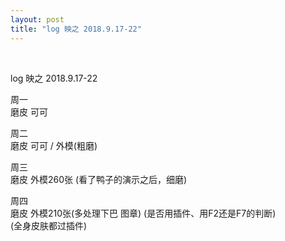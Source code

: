 ```yaml
---
layout: post
title: "log 映之 2018.9.17-22"
---
```


  
&nbsp;
&nbsp;

log 映之 2018.9.17-22


周一
<br>磨皮 可可

周二
<br>磨皮 可可 / 外模(粗磨)

周三
<br>磨皮 外模260张 (看了鸭子的演示之后，细磨)

周四
<br>磨皮 外模210张(多处理下巴 图章) (是否用插件、用F2还是F7的判断) <br>(全身皮肤都过插件)
